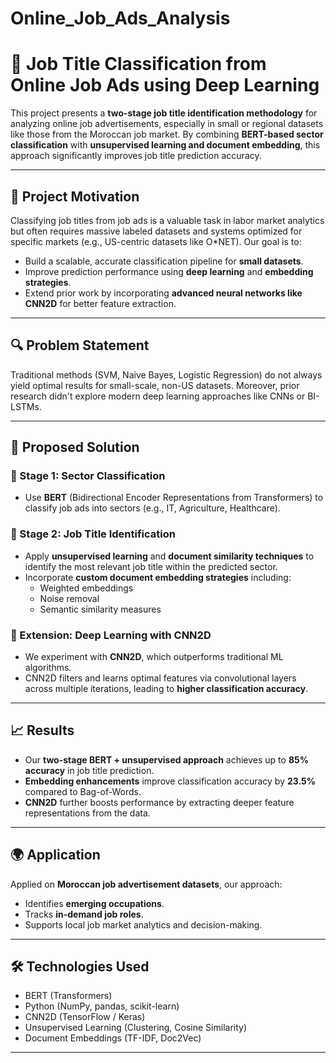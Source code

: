 # Online_Job_Ads_Analysis
# 🧠 Job Title Classification from Online Job Ads using Deep Learning

This project presents a **two-stage job title identification methodology** for analyzing online job advertisements, especially in small or regional datasets like those from the Moroccan job market. By combining **BERT-based sector classification** with **unsupervised learning and document embedding**, this approach significantly improves job title prediction accuracy.

---

## 📌 Project Motivation

Classifying job titles from job ads is a valuable task in labor market analytics but often requires massive labeled datasets and systems optimized for specific markets (e.g., US-centric datasets like O*NET). Our goal is to:
- Build a scalable, accurate classification pipeline for **small datasets**.
- Improve prediction performance using **deep learning** and **embedding strategies**.
- Extend prior work by incorporating **advanced neural networks like CNN2D** for better feature extraction.

---

## 🔍 Problem Statement

Traditional methods (SVM, Naive Bayes, Logistic Regression) do not always yield optimal results for small-scale, non-US datasets. Moreover, prior research didn't explore modern deep learning approaches like CNNs or BI-LSTMs.

---

## 🚀 Proposed Solution

### 🔸 Stage 1: Sector Classification
- Use **BERT** (Bidirectional Encoder Representations from Transformers) to classify job ads into sectors (e.g., IT, Agriculture, Healthcare).

### 🔸 Stage 2: Job Title Identification
- Apply **unsupervised learning** and **document similarity techniques** to identify the most relevant job title within the predicted sector.
- Incorporate **custom document embedding strategies** including:
  - Weighted embeddings
  - Noise removal
  - Semantic similarity measures

### 🔸 Extension: Deep Learning with CNN2D
- We experiment with **CNN2D**, which outperforms traditional ML algorithms.
- CNN2D filters and learns optimal features via convolutional layers across multiple iterations, leading to **higher classification accuracy**.

---

## 📈 Results

- Our **two-stage BERT + unsupervised approach** achieves up to **85% accuracy** in job title prediction.
- **Embedding enhancements** improve classification accuracy by **23.5%** compared to Bag-of-Words.
- **CNN2D** further boosts performance by extracting deeper feature representations from the data.

---

## 🌍 Application

Applied on **Moroccan job advertisement datasets**, our approach:
- Identifies **emerging occupations**.
- Tracks **in-demand job roles**.
- Supports local job market analytics and decision-making.

---

## 🛠️ Technologies Used

- BERT (Transformers)
- Python (NumPy, pandas, scikit-learn)
- CNN2D (TensorFlow / Keras)
- Unsupervised Learning (Clustering, Cosine Similarity)
- Document Embeddings (TF-IDF, Doc2Vec)

---


